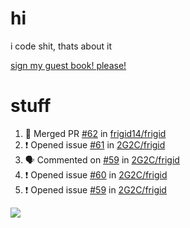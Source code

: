 # hi
i code shit, thats about it

[sign my guest book! please!](https://github.com/Just-a-Unity-Dev/Just-a-Unity-Dev/issues/new?&body=Sign%20my%20guest%20book%20by%20placing%20your%20name%20in%20the%20title,%20how%27d%20you%20get%20to%20this%20page%20and%20why?%20Don%27t%20forget%20you%20have%20an%20entire%20notebook%20in%20your%20hands!)


# stuff
<!--START_SECTION:activity-->
1. 🎉 Merged PR [#62](https://github.com/frigid14/frigid/pull/62) in [frigid14/frigid](https://github.com/frigid14/frigid)
2. ❗️ Opened issue [#61](https://github.com/2G2C/frigid/issues/61) in [2G2C/frigid](https://github.com/2G2C/frigid)
3. 🗣 Commented on [#59](https://github.com/2G2C/frigid/issues/59) in [2G2C/frigid](https://github.com/2G2C/frigid)
4. ❗️ Opened issue [#60](https://github.com/2G2C/frigid/issues/60) in [2G2C/frigid](https://github.com/2G2C/frigid)
5. ❗️ Opened issue [#59](https://github.com/2G2C/frigid/issues/59) in [2G2C/frigid](https://github.com/2G2C/frigid)
<!--END_SECTION:activity-->

![](https://github-profile-summary-cards.vercel.app/api/cards/profile-details?username=Just-a-Unity-Dev&theme=solarized_dark)
